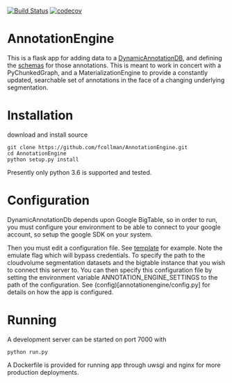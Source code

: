 [![Build Status](https://travis-ci.org/fcollman/AnnotationEngine.svg?branch=master)](https://travis-ci.org/fcollman/AnnotationEngine)
[![codecov](https://codecov.io/gh/fcollman/AnnotationEngine/branch/master/graph/badge.svg)](https://codecov.io/gh/fcollman/AnnotationEngine)


# AnnotationEngine
This is a flask app for adding data to a [DynamicAnnotationDB](https://github.com/seung-lab/DynamicAnnotationDb), and defining the [schemas](annotationengine/schemas) for those annotations.  This is meant to work in concert with a PyChunkedGraph, and a MaterializationEngine to provide a constantly updated, searchable set of annotations in the face of a changing underlying segmentation.   

# Installation
download and install source
```
git clone https://github.com/fcollman/AnnotationEngine.git
cd AnnotationEngine
python setup.py install
```
Presently only python 3.6 is supported and tested.

# Configuration
DynamicAnnotationDb depends upon Google BigTable, so in order to run, you must configure your environment to be able to connect to your google account, so setup the google SDK on your system. 

Then you must edit a configuration file.  See [template](annotationengine/instance/dev_config.py) for example.  Note the emulate flag which will bypass credentials. To specify the path to the cloudvolume segmentation datasets and the bigtable instance that you wish to connect this server to.  You can then specify this configuration file by setting the environment variable ANNOTATION_ENGINE_SETTINGS to the path of the configuration. See (config)[annotationengine/config.py] for details on how the app is configured.

# Running
A development server can be started on port 7000 with
```
python run.py
```

A Dockerfile is provided for running app through uwsgi and nginx for more production deployments. 

